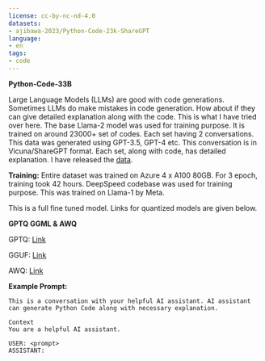 ```yaml
---
license: cc-by-nc-nd-4.0
datasets:
- ajibawa-2023/Python-Code-23k-ShareGPT
language:
- en
tags:
- code
---
```


**Python-Code-33B**

Large Language Models (LLMs) are good with code generations. Sometimes LLMs do make mistakes in code generation. How about if they can give detailed explanation along with the code.
This is what I have tried over here. The base Llama-2 model was used for training purpose. It is trained on around 23000+ set of codes. Each set having 2 conversations.
This data was generated using GPT-3.5, GPT-4 etc. This conversation is in Vicuna/ShareGPT format. Each set, along with code, has detailed explanation. 
I have released the [data](https://huggingface.co/datasets/ajibawa-2023/Python-Code-23k-ShareGPT).

**Training:**
Entire dataset was trained on Azure 4 x A100 80GB. For 3 epoch, training took 42 hours. DeepSpeed codebase was used for training purpose. This was trained on Llama-1 by Meta.

This is a full fine tuned model. Links for quantized models are given below.


**GPTQ GGML & AWQ**

GPTQ: [Link](https://huggingface.co/TheBloke/Python-Code-33B-GPTQ)

GGUF: [Link](https://huggingface.co/TheBloke/Python-Code-33B-GGUF)

AWQ: [Link](https://huggingface.co/TheBloke/Python-Code-33B-AWQ)


**Example Prompt:**
```
This is a conversation with your helpful AI assistant. AI assistant can generate Python Code along with necessary explanation.

Context
You are a helpful AI assistant.

USER: <prompt>
ASSISTANT:
```
